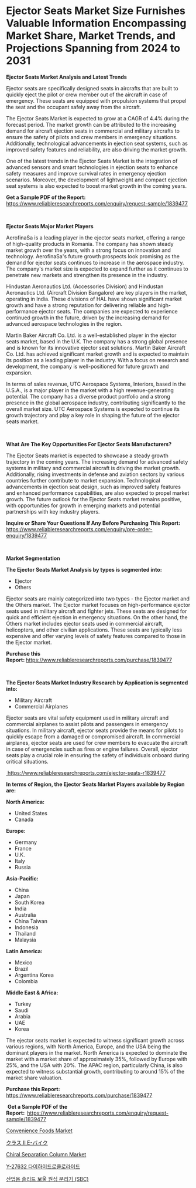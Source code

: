 <p><h1>Ejector Seats Market Size Furnishes Valuable Information Encompassing Market Share, Market Trends, and Projections Spanning from 2024 to 2031</h1></p><p><strong>Ejector Seats Market Analysis and Latest Trends</strong></p>
<p><p>Ejector seats are specifically designed seats in aircrafts that are built to quickly eject the pilot or crew member out of the aircraft in case of emergency. These seats are equipped with propulsion systems that propel the seat and the occupant safely away from the aircraft.</p><p>The Ejector Seats Market is expected to grow at a CAGR of 4.4% during the forecast period. The market growth can be attributed to the increasing demand for aircraft ejection seats in commercial and military aircrafts to ensure the safety of pilots and crew members in emergency situations. Additionally, technological advancements in ejection seat systems, such as improved safety features and reliability, are also driving the market growth.</p><p>One of the latest trends in the Ejector Seats Market is the integration of advanced sensors and smart technologies in ejection seats to enhance safety measures and improve survival rates in emergency ejection scenarios. Moreover, the development of lightweight and compact ejection seat systems is also expected to boost market growth in the coming years.</p></p>
<p><strong>Get a Sample PDF of the Report:&nbsp;</strong> <a href="https://www.reliableresearchreports.com/enquiry/request-sample/1839477">https://www.reliableresearchreports.com/enquiry/request-sample/1839477</a></p>
<p>&nbsp;</p>
<p><strong>Ejector Seats Major Market Players</strong></p>
<p><p>AerofinaSa is a leading player in the ejector seats market, offering a range of high-quality products in Romania. The company has shown steady market growth over the years, with a strong focus on innovation and technology. AerofinaSa's future growth prospects look promising as the demand for ejector seats continues to increase in the aerospace industry. The company's market size is expected to expand further as it continues to penetrate new markets and strengthen its presence in the industry.</p><p>Hindustan Aeronautics Ltd. (Accessories Division) and Hindustan Aeronautics Ltd. (Aircraft Division Bangalore) are key players in the market, operating in India. These divisions of HAL have shown significant market growth and have a strong reputation for delivering reliable and high-performance ejector seats. The companies are expected to experience continued growth in the future, driven by the increasing demand for advanced aerospace technologies in the region.</p><p>Martin Baker Aircraft Co. Ltd. is a well-established player in the ejector seats market, based in the U.K. The company has a strong global presence and is known for its innovative ejector seat solutions. Martin Baker Aircraft Co. Ltd. has achieved significant market growth and is expected to maintain its position as a leading player in the industry. With a focus on research and development, the company is well-positioned for future growth and expansion.</p><p>In terms of sales revenue, UTC Aerospace Systems, Interiors, based in the U.S.A., is a major player in the market with a high revenue-generating potential. The company has a diverse product portfolio and a strong presence in the global aerospace industry, contributing significantly to the overall market size. UTC Aerospace Systems is expected to continue its growth trajectory and play a key role in shaping the future of the ejector seats market.</p></p>
<p>&nbsp;</p>
<p><strong>What Are The Key Opportunities For Ejector Seats Manufacturers?</strong></p>
<p><p>The Ejector Seats market is expected to showcase a steady growth trajectory in the coming years. The increasing demand for advanced safety systems in military and commercial aircraft is driving the market growth. Additionally, rising investments in defense and aviation sectors by various countries further contribute to market expansion. Technological advancements in ejection seat design, such as improved safety features and enhanced performance capabilities, are also expected to propel market growth. The future outlook for the Ejector Seats market remains positive, with opportunities for growth in emerging markets and potential partnerships with key industry players.</p></p>
<p><strong>Inquire or Share Your Questions If Any Before Purchasing This Report:</strong> <a href="https://www.reliableresearchreports.com/enquiry/pre-order-enquiry/1839477">https://www.reliableresearchreports.com/enquiry/pre-order-enquiry/1839477</a></p>
<p>&nbsp;</p>
<p><strong>Market Segmentation</strong></p>
<p><strong>The Ejector Seats Market Analysis by types is segmented into:</strong></p>
<p><ul><li>Ejector</li><li>Others</li></ul></p>
<p><p>Ejector seats are mainly categorized into two types - the Ejector market and the Others market. The Ejector market focuses on high-performance ejector seats used in military aircraft and fighter jets. These seats are designed for quick and efficient ejection in emergency situations. On the other hand, the Others market includes ejector seats used in commercial aircraft, helicopters, and other civilian applications. These seats are typically less expensive and offer varying levels of safety features compared to those in the Ejector market.</p></p>
<p><strong>Purchase this Report:&nbsp;</strong><a href="https://www.reliableresearchreports.com/purchase/1839477">https://www.reliableresearchreports.com/purchase/1839477</a></p>
<p>&nbsp;</p>
<p><strong>The Ejector Seats Market Industry Research by Application is segmented into:</strong></p>
<p><ul><li>Military Aircraft</li><li>Commercial Airplanes</li></ul></p>
<p><p>Ejector seats are vital safety equipment used in military aircraft and commercial airplanes to assist pilots and passengers in emergency situations. In military aircraft, ejector seats provide the means for pilots to quickly escape from a damaged or compromised aircraft. In commercial airplanes, ejector seats are used for crew members to evacuate the aircraft in case of emergencies such as fires or engine failures. Overall, ejector seats play a crucial role in ensuring the safety of individuals onboard during critical situations.</p></p>
<p><a href="https://www.reliableresearchreports.com/ejector-seats-r1839477">&nbsp;https://www.reliableresearchreports.com/ejector-seats-r1839477</a></p>
<p><strong>In terms of Region, the Ejector Seats Market Players available by Region are:</strong></p>
<p>
    <p> <strong> North America: </strong>
        <ul>
            <li>United States</li>
            <li>Canada</li>
        </ul>
        </p> 
    <p> <strong> Europe: </strong>
        <ul>
            <li>Germany</li>
            <li>France</li>
            <li>U.K.</li>
            <li>Italy</li>
            <li>Russia</li>
        </ul>
        </p> 
    <p> <strong> Asia-Pacific: </strong>
        <ul>
            <li>China</li>
            <li>Japan</li>
            <li>South Korea</li>
            <li>India</li>
            <li>Australia</li>
            <li>China Taiwan</li>
            <li>Indonesia</li>
            <li>Thailand</li>
            <li>Malaysia</li>
        </ul>
        </p> 
    <p> <strong> Latin America: </strong>
        <ul>
            <li>Mexico</li>
            <li>Brazil</li>
            <li>Argentina Korea</li>
            <li>Colombia</li>
        </ul>
        </p> 
    <p> <strong> Middle East & Africa: </strong>
        <ul>
            <li>Turkey</li>
            <li>Saudi</li>
            <li>Arabia</li>
            <li>UAE</li>
            <li>Korea</li>
        </ul>
    </p>
    </p>
<p><p>The ejector seats market is expected to witness significant growth across various regions, with North America, Europe, and the USA being the dominant players in the market. North America is expected to dominate the market with a market share of approximately 35%, followed by Europe with 25%, and the USA with 20%. The APAC region, particularly China, is also expected to witness substantial growth, contributing to around 15% of the market share valuation.</p></p>
<p><strong>Purchase this Report: </strong><a href="https://www.reliableresearchreports.com/purchase/1839477">https://www.reliableresearchreports.com/purchase/1839477</a></p>
<p>&nbsp;<strong>Get a Sample PDF of the Report:&nbsp;&nbsp;</strong><a href="https://www.reliableresearchreports.com/enquiry/request-sample/1839477">https://www.reliableresearchreports.com/enquiry/request-sample/1839477</a></p>
<p><strong></strong></p>
<p><p><a href="https://github.com/mancsybtousav/Market-Research-Report-List-2/blob/main/convenience-foods-market.md">Convenience Foods Market</a></p><p><a href="https://medium.com/@hugofirst21/%E3%82%AF%E3%83%A9%E3%82%B9-ii-e%E3%83%90%E3%82%A4%E3%82%AF%E5%B8%82%E5%A0%B4%E3%81%AE%E3%83%88%E3%83%AC%E3%83%B3%E3%83%89%E3%81%A8%E5%88%86%E6%9E%90-%E5%B0%86%E6%9D%A5%E3%81%AE%E6%88%90%E9%95%B7%E3%81%AE%E6%A9%9F%E4%BC%9A%E3%81%A8%E8%AA%B2%E9%A1%8C-2024%E5%B9%B4-2031%E5%B9%B4-d12e541bf55e">クラス II E-バイク</a></p><p><a href="https://issuu.com/reportprime-2/docs/chiral-separation-column-market-size-2030.pptx">Chiral Separation Column Market</a></p><p><a href="https://medium.com/@cierrahayes645/y-27632-%EB%94%94%ED%95%98%EC%9D%B4%EB%93%9C%EB%A1%9C%ED%81%B4%EB%A1%9C%EB%9D%BC%EC%9D%B4%EB%93%9C-%EC%8B%9C%EC%9E%A5-%EA%B7%9C%EB%AA%A8-%EB%B0%8F-%EC%A0%90%EC%9C%A0%EC%9C%A8-%EB%B6%84%EC%84%9D-%EC%84%B1%EC%9E%A5-%EB%8F%99%ED%96%A5-%EB%B0%8F-%EC%98%88%EC%B8%A1-2024-2031-a12ce6c33a1d">Y-27632 다이하이드로클로라이드</a></p><p><a href="https://medium.com/@rickymetzdvm/%EC%82%B0%EC%97%85%EC%9A%A9-%EC%86%94%EB%A6%AC%EB%93%9C-%EB%B3%BC-%EC%9B%90%EC%8B%AC%EB%B6%84%EB%A6%AC%EA%B8%B0-sbc-%EC%8B%9C%EC%9E%A5-%EC%98%88%EC%B8%A1-%EC%8B%9C%EC%9E%A5-%EB%8F%99%ED%96%A5-%EB%B0%8F-%EC%98%81%ED%96%A5-%EB%B6%84%EC%84%9D-2024-2031-6f415b0d274e">산업용 솔리드 보울 원심 분리기 (SBC)</a></p></p>